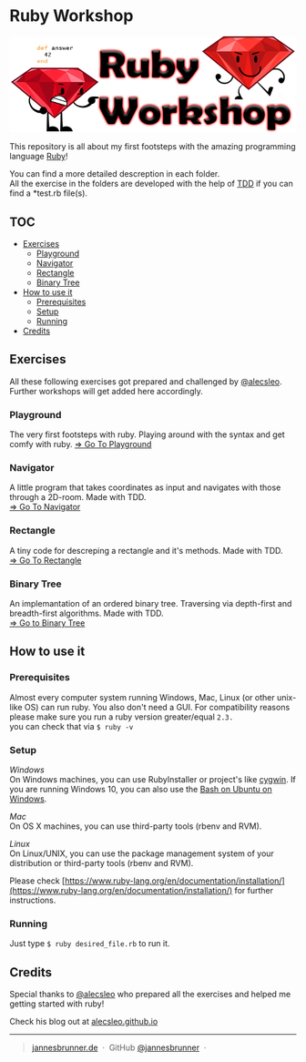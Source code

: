 # Ruby Workshop
<img src="https://github.com/jannesbrunner/ruby-workshop/blob/master/ruby_workshop_logo.png">

This repository is all about my first footsteps with the amazing programming language <a href="https://www.ruby-lang.org/en/">Ruby</a>!

You can find a more detailed descreption in each folder.<br>
All the exercise in the folders are developed with the help of 
[TDD](https://en.wikipedia.org/wiki/Test-driven_development) if you can find a *test.rb file(s). 



## TOC 
- [Exercises](#exercises)
    - [Playground](#playground)
    - [Navigator](#navigator)
    - [Rectangle](#rectangle)
    - [Binary Tree](#binary-tree)
- [How to use it](#how-to-use-it)
    - [Prerequisites](#prerequisites)
    - [Setup](#setup)
    - [Running](#running)
 - [Credits](#credits)

## Exercises
All these following exercises got prepared and
challenged by [@alecsleo](https://github.com/alecsleo). 
Further workshops will get added here accordingly. 

### Playground
The very first footsteps with ruby. Playing around with the syntax and 
get comfy with ruby. 
[=> Go To Playground](https://github.com/jannesbrunner/ruby-workshop/tree/master/0_playground)

### Navigator
A little program that takes coordinates as input and navigates with those through a
2D-room. Made with TDD. <br>
[=> Go To Navigator](https://github.com/jannesbrunner/ruby-workshop/tree/master/1_navigator)

### Rectangle 
A tiny code for descreping a rectangle and it's methods. Made with TDD. <br>
[=> Go To Rectangle](https://github.com/jannesbrunner/ruby-workshop/tree/master/2_rectangle)

### Binary Tree
An implemantation of an ordered binary tree. Traversing via depth-first and 
breadth-first algorithms. Made with TDD. <br>
[=> Go to Binary Tree](https://github.com/jannesbrunner/ruby-workshop/tree/master/3_binaryTree)

## How to use it

### Prerequisites

Almost every computer system running Windows, Mac, Linux (or other unix-like OS) can run
ruby. You also don't need a GUI. For compatibility reasons please make sure you run a ruby version
greater/equal `2.3.`
<br>
you can check that via
`$ ruby -v`

### Setup

*Windows* <br> 
On Windows machines, you can use RubyInstaller or project's like [cygwin](https://www.cygwin.com/).
If you are running Windows 10, you can also use the [Bash on Ubuntu on Windows](https://msdn.microsoft.com/de-de/commandline/wsl/about).

*Mac*<br>
On OS X machines, you can use third-party tools (rbenv and RVM).

*Linux*<br>
On Linux/UNIX, you can use the package management system of your distribution or third-party tools (rbenv and RVM).

Please check [https://www.ruby-lang.org/en/documentation/installation/](https://www.ruby-lang.org/en/documentation/installation/)
for further instructions.

### Running
Just type
`$ ruby desired_file.rb` 
to run it. 


## Credits
Special thanks to [@alecsleo](https://github.com/alecsleo) who prepared all
the exercises and helped me getting started with ruby!

Check his blog out at [alecsleo.github.io](http://alcesleo.github.io/)


---
> [jannesbrunner.de](https://www.jannesbrunner.de) &nbsp;&middot;&nbsp;
> GitHub [@jannesbrunner](https://github.com/jannesbrunner) &nbsp;&middot;&nbsp;
